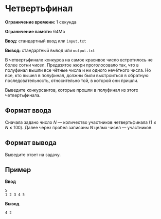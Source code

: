 # Четвертьфинал

**Ограничение времени:** 1 секунда

**Ограничение памяти:** 64Mb

**Ввод:** стандартный ввод или `input.txt`

**Вывод:** стандартный вывод или `output.txt`

В четвертьфинале конкурса на самое красивое число встретилось не более сотни чисел. Предвзятое жюри проголосовало так, что в полуфинал вышли все чётные числа и ни одного нечётного числа. Но все, кто вышел в полуфинал, должны были выстроиться в обратную последовательность, относительно той, в которой они пришли.

Выведите конкурсантов, которые прошли в полуфинал из этого четвертьфинала.

## Формат ввода

Сначала задано число *N* — количество участников четвертьфинала (1 ≤ *N* ≤ 100). Далее через пробел записаны *N* целых чисел — участников.

## Формат вывода

Выведите ответ на задачу.

## Пример

**Ввод**
```
5
1 2 3 4 5
```

**Вывод**
```
4 2